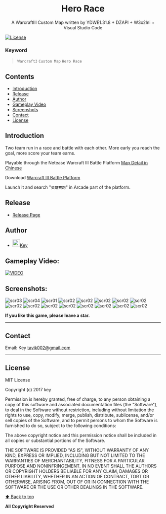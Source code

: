 ﻿<p align="center">
  <h1 align="center">Hero Race</h1>
  <p align="center">A WarcraftIII Custom Map written by YDWE1.31.8 + DZAPI + W3x2lni + Visual Studio Code</p>
</p> 

[![License](https://img.shields.io/npm/l/@angular/cli.svg)](/LICENSE) 



### Keyword
> `Warcraft3` `Custom Map` `Hero Race` 



## Contents 
<!-- toc -->
* [Introduction](#introduction)
* [Release](#release)
* [Author](#author)
* [Gameplay Video](#gameplay-video)
* [Screenshots](#screenshots)
* [Contact](#contact)
* [License](#license)

<!-- toc stop -->



## Introduction

Two team run in a race and battle with each other. More early you reach the goal, more score your team earns.

Playable through the Netease Warcraft III Battle Platform [Map Detail in Chinese](http://dz.163.com/rpgmaps/detail/8477)

Download [Warcraft III Battle Platform](http://dz.163.com/minisite/guide) <br>

Launch it and search "`英雄赛跑`" in Arcade part of the platform. 


## Release
- [Release Page](https://github.com/tavik000/HeroRace/releases/tag/v3.22) <br>

## Author
- <img src="https://github.com/favicon.ico" width="24">[Key](https://github.com/tavik000) <br>


## Gameplay Video:
[![VIDEO](https://www.youtube.com/yt/about/media/images/brand-resources/icons/YouTube-icon-our_icon.png)](https://www.youtube.com/watch?v=asVtDiF6zI0&t=8s)

## Screenshots:
![scr03](https://github.com/tavik000/HeroRace/raw/master/Screenshots/scr03.jpg)
![scr04](https://github.com/tavik000/HeroRace/raw/master/Screenshots/scr04.jpg)
![scr01](https://github.com/tavik000/HeroRace/raw/master/Screenshots/scr01.jpg)
![scr02](https://github.com/tavik000/HeroRace/raw/master/Screenshots/scr02.jpg)
![scr02](https://github.com/tavik000/HeroRace/raw/master/Screenshots/scr05.jpg)
![scr02](https://github.com/tavik000/HeroRace/raw/master/Screenshots/scr06.jpg)
![scr02](https://github.com/tavik000/HeroRace/raw/master/Screenshots/scr07.jpg)
![scr02](https://github.com/tavik000/HeroRace/raw/master/Screenshots/scr08.jpg)
![scr02](https://github.com/tavik000/HeroRace/raw/master/Screenshots/scr09.jpg)
![scr02](https://github.com/tavik000/HeroRace/raw/master/Screenshots/scr10.jpg)
![scr02](https://github.com/tavik000/HeroRace/raw/master/Screenshots/scr11.jpg)
![scr02](https://github.com/tavik000/HeroRace/raw/master/Screenshots/scr12.jpg)
![scr02](https://github.com/tavik000/HeroRace/raw/master/Screenshots/scr13.jpg)
![scr02](https://github.com/tavik000/HeroRace/raw/master/Screenshots/scr14.jpg)
![scr02](https://github.com/tavik000/HeroRace/raw/master/Screenshots/scr15.jpg)
![scr02](https://github.com/tavik000/HeroRace/raw/master/Screenshots/scr16.jpg)


**If you like this game, please leave a star.**

-----

## Contact
Email:  Key <tavik002@gmail.com>

-----

## License
MIT License

Copyright (c) 2017 key

Permission is hereby granted, free of charge, to any person obtaining a copy
of this software and associated documentation files (the "Software"), to deal
in the Software without restriction, including without limitation the rights
to use, copy, modify, merge, publish, distribute, sublicense, and/or sell
copies of the Software, and to permit persons to whom the Software is
furnished to do so, subject to the following conditions:

The above copyright notice and this permission notice shall be included in all
copies or substantial portions of the Software.

THE SOFTWARE IS PROVIDED "AS IS", WITHOUT WARRANTY OF ANY KIND, EXPRESS OR
IMPLIED, INCLUDING BUT NOT LIMITED TO THE WARRANTIES OF MERCHANTABILITY,
FITNESS FOR A PARTICULAR PURPOSE AND NONINFRINGEMENT. IN NO EVENT SHALL THE
AUTHORS OR COPYRIGHT HOLDERS BE LIABLE FOR ANY CLAIM, DAMAGES OR OTHER
LIABILITY, WHETHER IN AN ACTION OF CONTRACT, TORT OR OTHERWISE, ARISING FROM,
OUT OF OR IN CONNECTION WITH THE SOFTWARE OR THE USE OR OTHER DEALINGS IN THE
SOFTWARE.

[⬆ Back to top](#contents)

**All Copyright Reserved**
